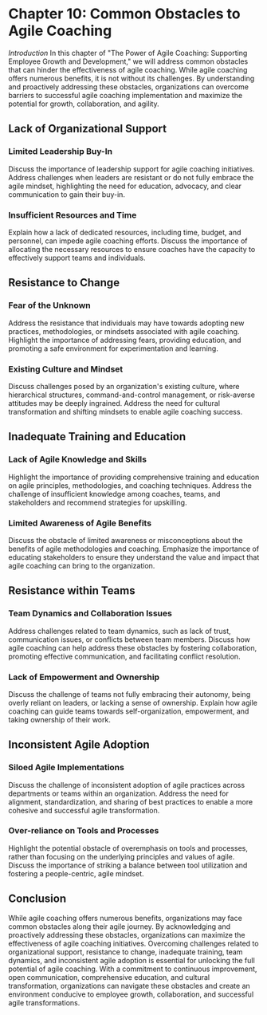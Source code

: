 Chapter 10: Common Obstacles to Agile Coaching
==============================================

*Introduction* In this chapter of "The Power of Agile Coaching: Supporting Employee Growth and Development," we will address common obstacles that can hinder the effectiveness of agile coaching. While agile coaching offers numerous benefits, it is not without its challenges. By understanding and proactively addressing these obstacles, organizations can overcome barriers to successful agile coaching implementation and maximize the potential for growth, collaboration, and agility.

Lack of Organizational Support
------------------------------

### Limited Leadership Buy-In

Discuss the importance of leadership support for agile coaching initiatives. Address challenges when leaders are resistant or do not fully embrace the agile mindset, highlighting the need for education, advocacy, and clear communication to gain their buy-in.

### Insufficient Resources and Time

Explain how a lack of dedicated resources, including time, budget, and personnel, can impede agile coaching efforts. Discuss the importance of allocating the necessary resources to ensure coaches have the capacity to effectively support teams and individuals.

Resistance to Change
--------------------

### Fear of the Unknown

Address the resistance that individuals may have towards adopting new practices, methodologies, or mindsets associated with agile coaching. Highlight the importance of addressing fears, providing education, and promoting a safe environment for experimentation and learning.

### Existing Culture and Mindset

Discuss challenges posed by an organization's existing culture, where hierarchical structures, command-and-control management, or risk-averse attitudes may be deeply ingrained. Address the need for cultural transformation and shifting mindsets to enable agile coaching success.

Inadequate Training and Education
---------------------------------

### Lack of Agile Knowledge and Skills

Highlight the importance of providing comprehensive training and education on agile principles, methodologies, and coaching techniques. Address the challenge of insufficient knowledge among coaches, teams, and stakeholders and recommend strategies for upskilling.

### Limited Awareness of Agile Benefits

Discuss the obstacle of limited awareness or misconceptions about the benefits of agile methodologies and coaching. Emphasize the importance of educating stakeholders to ensure they understand the value and impact that agile coaching can bring to the organization.

Resistance within Teams
-----------------------

### Team Dynamics and Collaboration Issues

Address challenges related to team dynamics, such as lack of trust, communication issues, or conflicts between team members. Discuss how agile coaching can help address these obstacles by fostering collaboration, promoting effective communication, and facilitating conflict resolution.

### Lack of Empowerment and Ownership

Discuss the challenge of teams not fully embracing their autonomy, being overly reliant on leaders, or lacking a sense of ownership. Explain how agile coaching can guide teams towards self-organization, empowerment, and taking ownership of their work.

Inconsistent Agile Adoption
---------------------------

### Siloed Agile Implementations

Discuss the challenge of inconsistent adoption of agile practices across departments or teams within an organization. Address the need for alignment, standardization, and sharing of best practices to enable a more cohesive and successful agile transformation.

### Over-reliance on Tools and Processes

Highlight the potential obstacle of overemphasis on tools and processes, rather than focusing on the underlying principles and values of agile. Discuss the importance of striking a balance between tool utilization and fostering a people-centric, agile mindset.

Conclusion
----------

While agile coaching offers numerous benefits, organizations may face common obstacles along their agile journey. By acknowledging and proactively addressing these obstacles, organizations can maximize the effectiveness of agile coaching initiatives. Overcoming challenges related to organizational support, resistance to change, inadequate training, team dynamics, and inconsistent agile adoption is essential for unlocking the full potential of agile coaching. With a commitment to continuous improvement, open communication, comprehensive education, and cultural transformation, organizations can navigate these obstacles and create an environment conducive to employee growth, collaboration, and successful agile transformations.
